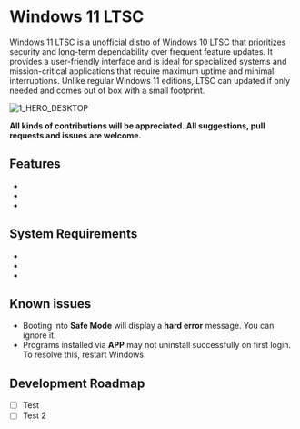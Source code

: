 # Windows 11 LTSC
Windows 11 LTSC is a unofficial distro of Windows 10 LTSC that prioritizes security and long-term dependability over frequent feature updates. It provides a user-friendly interface and is ideal for specialized systems and mission-critical applications that require maximum uptime and minimal interruptions. Unlike regular Windows 11 editions, LTSC can updated if only needed and comes out of box with a small footprint.

![1_HERO_DESKTOP](https://user-images.githubusercontent.com/96759883/219473489-3f60515a-2590-4c02-a175-75641b9b35e2.png)

**All kinds of contributions will be appreciated. All suggestions, pull 
requests and issues are welcome.**

## Features

-
-
-

## System Requirements

-
-
-

## Known issues


- Booting into **Safe Mode** will display a **hard error** message. You can ignore it.
- Programs installed via **APP** may not uninstall successfully on first login. To resolve this, restart Windows.
  
## Development Roadmap

- [ ] Test
- [ ] Test 2
